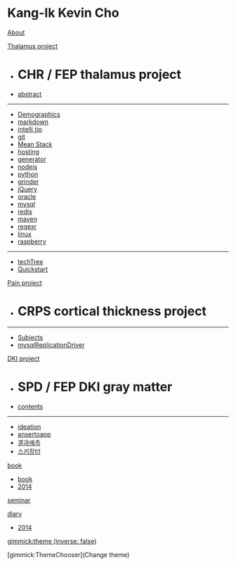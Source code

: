 # Kang-Ik Kevin Cho

[About](index.md)

[Thalamus project]()

  * # CHR / FEP thalamus project
  * [abstract](thalamusCHRFEP/intro.md)
  ----------
  * [Demographics](demo.md)
  * [markdown](markdown.md)
  * [intellj tip](intellij.md)
  * [git](git.md)
  * [Mean Stack](meanstack.md)
  * [hosting](hosting.md)
  * [generator](generator.md)
  * [nodejs](nodejs.md)
  * [python](python.md)
  * [grinder](grinder.md)
  * [jQuery](jQuery.md)
  * [oracle](oracle.md)
  * [mysql](mysql.md)
  * [redis](redis.md)
  * [maven](maven.md)
  * [regexr](regexr.md)
  * [linux](linux.md)
  * [raspberry](raspberry.md)
  ------------
  * [techTree](techtree.md)
  * [Quickstart](quickstart.md)


[Pain project]()

  * # CRPS cortical thickness project
  ----------
  * [Subjects](painProject/subjects.md)
  * [mysqlReplicationDriver](mysqlReplicationDriver.md)

[DKI project]()

  * # SPD / FEP DKI gray matter 
  * [contents](technote.md)
  ----------
  * [ideation](ideation.md)
  * [ansertoapp](ansertoapp.md)
  * [결과예측](preresult.md)
  * [스키장터](skijangter.md)

[book]()

  * [book](book.md)
  * [2014](book2014.md)

[seminar](seminar.md)

[diary]()

  * [2014](diary2014.md)


[gimmick:theme (inverse: false)](yeti)

[gimmick:ThemeChooser](Change theme)

<!-- counter pixel for counting visitors -->
<!-- <img src="http://stats.markdown.io/mdwiki_info.gif" style="display:none;"/> -->

<script type="text/javascript">

  var _gaq = _gaq || [];
  _gaq.push(['_setAccount', 'UA-44627253-1']);
  _gaq.push(['_trackPageview']);

  (function() {
    var ga = document.createElement('script'); ga.type = 'text/javascript'; ga.async = true;
    ga.src = ('https:' == document.location.protocol ? 'https://ssl' : 'http://www') + '.google-analytics.com/ga.js';
    var s = document.getElementsByTagName('script')[0]; s.parentNode.insertBefore(ga, s);
  })();

</script>
